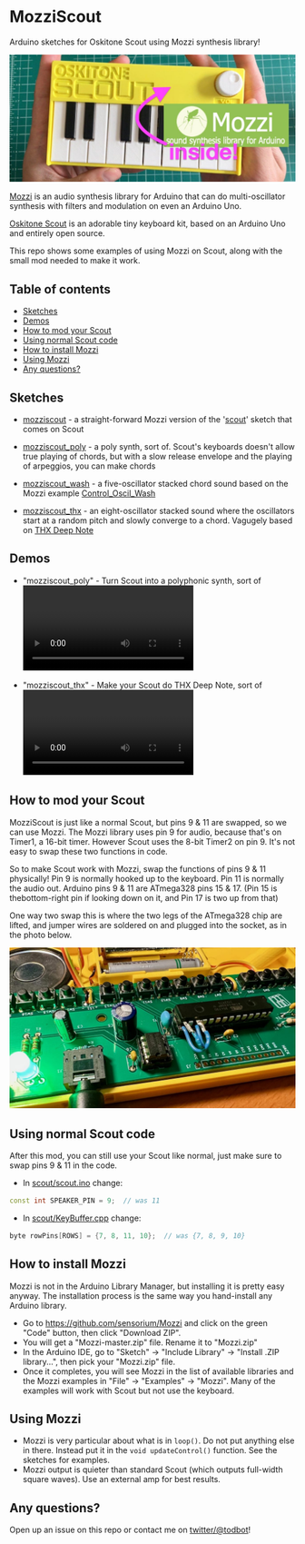 # MozziScout

Arduino sketches for Oskitone Scout using Mozzi synthesis library!

<img src="./docs/mozziscout_header.jpg" />

[Mozzi](https://sensorium.github.io/Mozzi/) is an audio synthesis library for Arduino
that can do multi-oscillator synthesis with filters and modulation on even an Arduino Uno.

[Oskitone Scout](https://www.oskitone.com/product/scout-synth-diy-electronics-kit)
is an adorable tiny keyboard kit, based on an Arduino Uno and entirely open source.

This repo shows some examples of using Mozzi on Scout, along with the small mod needed to make it work.

## Table of contents

* [Sketches](#sketches)
* [Demos](#demos)
* [How to mod your Scout](#how-to-mod-your-scout)
* [Using normal Scout code](#using-normal-scout-code)
* [How to install Mozzi](#how-to-install-mozzi)
* [Using Mozzi](#using-mozzi)
* [Any questions?](#any-questions)


## Sketches

- [mozziscout](mozziscout/) - a straight-forward Mozzi version of the '[scout](https://github.com/oskitone/scout/blob/main/arduino/scout/scout.ino)' sketch that comes on Scout

- [mozziscout_poly](mozziscout_poly/) - a poly synth, sort of. Scout's keyboards doesn't allow true
playing of chords, but with a slow release envelope and the playing of arpeggios, you can make chords

- [mozziscout_wash](mozziscout_wash/) - a five-oscillator stacked chord sound based on the Mozzi example
[Control_Oscil_Wash](https://github.com/sensorium/Mozzi/blob/master/examples/02.Control/Control_Oscil_Wash/Control_Oscil_Wash.ino)

- [mozziscout_thx](mozziscout_thx/) - an eight-oscillator stacked sound where the oscillators start at a random pitch and slowly converge to a chord. Vagugely based on [THX Deep Note](https://en.wikipedia.org/wiki/Deep_Note)


## Demos

* "mozziscout_poly" - Turn Scout into a polyphonic synth, sort of
  <video controls src="https://user-images.githubusercontent.com/274093/145933351-45c38eea-6b29-4ec0-b800-44b9021e631d.mp4"></video>

* "mozziscout_thx" - Make your Scout do THX Deep Note, sort of
  <video controls src="https://user-images.githubusercontent.com/274093/145933155-d71aab6e-c19b-4d4a-ba7b-1610026e639d.mp4"></video>


## How to mod your Scout

MozziScout is just like a normal Scout, but pins 9 & 11 are swapped, so we can use Mozzi.
The Mozzi library uses pin 9 for audio, because that's on Timer1, a 16-bit timer.
However Scout uses the 8-bit Timer2 on pin 9. It's not easy to swap these two functions in code.

So to make Scout work with Mozzi, swap the functions of pins 9 & 11 physically!
Pin 9 is normally hooked up to the keyboard. Pin 11 is normally the audio out.
Arduino pins 9 & 11 are ATmega328 pins 15 & 17. (Pin 15  is thebottom-right pin if looking down on it, and Pin 17 is two up from that)

One way two swap this is where the two legs of the ATmega328 chip are lifted,
and jumper wires are soldered on and plugged into the socket, as in the photo below.

<img src="./docs/mozziscout_pins.jpg" />


## Using normal Scout code

After this mod, you can still use your Scout like normal, just make sure to swap pins 9 & 11 in the code.

- In [scout/scout.ino](https://github.com/oskitone/scout/blob/main/arduino/scout/scout.ino) change:

```c++
const int SPEAKER_PIN = 9;  // was 11
```

- In [scout/KeyBuffer.cpp](https://github.com/oskitone/scout/blob/main/arduino/scout/KeyBuffer.cpp) change:

```c++
byte rowPins[ROWS] = {7, 8, 11, 10};  // was {7, 8, 9, 10}
```


## How to install Mozzi

Mozzi is not in the Arduino Library Manager, but installing it is pretty easy anyway.
The installation process is the same way you hand-install any Arduino library.

- Go to https://github.com/sensorium/Mozzi and click on the green "Code" button,
then click "Download ZIP".
- You will get a "Mozzi-master.zip" file. Rename it to "Mozzi.zip"
- In the Arduino IDE, go to "Sketch" -> "Include Library" -> "Install .ZIP library...", then pick your "Mozzi.zip" file.
- Once it completes, you will see Mozzi in the list of available libraries and the Mozzi examples
in "File" -> "Examples" -> "Mozzi".  Many of the examples will work with Scout but not use the keyboard.


## Using Mozzi

- Mozzi is very particular about what is in `loop()`. Do not put anything else in there.
  Instead put it in the `void updateControl()` function. See the sketches for examples.
- Mozzi output is quieter than standard Scout (which outputs full-width square waves).
  Use an external amp for best results.

## Any questions?

Open up an issue on this repo or contact me on [twitter/@todbot](https://twitter.com/todbot)!
